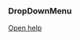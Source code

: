 ### DropDownMenu

<a href="http://www.material-ui.com/#/components/dropdown-menu" target="_blank">Open help</a>